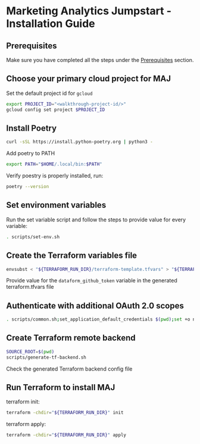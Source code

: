 # Marketing Analytics Jumpstart - Installation Guide

## Prerequisites
Make sure you have completed all the steps under the [Prerequisites](https://github.com/GoogleCloudPlatform/marketing-analytics-jumpstart/tree/main/infrastructure#prerequisites) section.

## Choose your primary cloud project for MAJ
<walkthrough-project-setup></walkthrough-project-setup>

Set the default project id for `gcloud`
```sh
export PROJECT_ID="<walkthrough-project-id/>"
gcloud config set project $PROJECT_ID
```

## Install Poetry
```sh
curl -sSL https://install.python-poetry.org | python3 -
```
Add poetry to PATH
```sh
export PATH="$HOME/.local/bin:$PATH"
```
Verify poestry is properly installed, run:
```sh
poetry --version
```

## Set environment variables
Run the set variable script and follow the steps to provide value for every variable:
```sh
. scripts/set-env.sh
```

## Create the Terraform variables file

```sh
envsubst < "${TERRAFORM_RUN_DIR}/terraform-template.tfvars" > "${TERRAFORM_RUN_DIR}/terraform.tfvars"
```
Provide value for the `dataform_github_token` variable in the generated 
<walkthrough-editor-open-file filePath="infrastructure/terraform/terraform.tfvars">terraform.tfvars file</walkthrough-editor-open-file>

## Authenticate with additional OAuth 2.0 scopes
```sh
. scripts/common.sh;set_application_default_credentials $(pwd);set +o nounset;set +o errexit
```

## Create Terraform remote backend
```sh
SOURCE_ROOT=$(pwd)
scripts/generate-tf-backend.sh
```
<walkthrough-editor-open-file filePath="infrastructure/terraform/backend.tf">Check the generated Terraform backend config file</walkthrough-editor-open-file>

## Run Terraform to install MAJ
terraform init:
```sh
terraform -chdir="${TERRAFORM_RUN_DIR}" init
```

terraform apply:
```sh
terraform -chdir="${TERRAFORM_RUN_DIR}" apply
```
